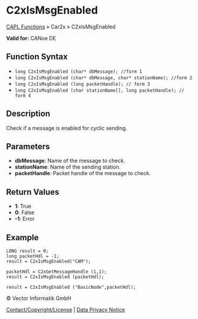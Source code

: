 # C2xIsMsgEnabled

[CAPL Functions](../../CAPLfunctions.md) » Car2x » C2xIsMsgEnabled

**Valid for:** CANoe DE

## Function Syntax

- `long C2xIsMsgEnabled (char* dbMessage); //form 1`
- `long C2xIsMsgEnabled (char* dbMessage, char* stationName); //form 2`
- `long C2xIsMsgEnabled (long packetHandle); // form 3`
- `long C2xIsMsgEnabled (char stationName[], long packetHandle); // form 4`

## Description

Check if a message is enabled for cyclic sending.

## Parameters

- **dbMessage**: Name of the message to check.
- **stationName**: Name of the sending station.
- **packetHandle**: Packet handle of the message to check.

## Return Values

- **1**: True
- **0**: False
- **-1**: Error

## Example

```plaintext
LONG result = 0;
long packetHdl = -1;
result = C2xIsMsgEnabled("CAM");

packetHdl = C2xGetMessageHandle (1,1);
result = C2xIsMsgEnabled (packetHdl);

result = C2xIsMsgEnabled ("BasicNode",packetHdl);
```

© Vector Informatik GmbH

[Contact/Copyright/License](../../../Shared/ContactCopyrightLicense.md) | [Data Privacy Notice](https://www.vector.com/int/en/company/get-info/privacy-policy/)